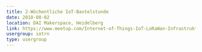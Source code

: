 ```yaml
---
title: 2-Wöchentliche IoT-Bastelstunde
date: 2018-08-02
location: DAI Makerspace, Heidelberg
link: https://www.meetup.com/Internet-of-Things-IoT-LoRaWan-Infrastruktur-4-RheinNeckar/events/wgskdpyxlbdb/
usergroup: iotrn
type: usergroup
---
```

